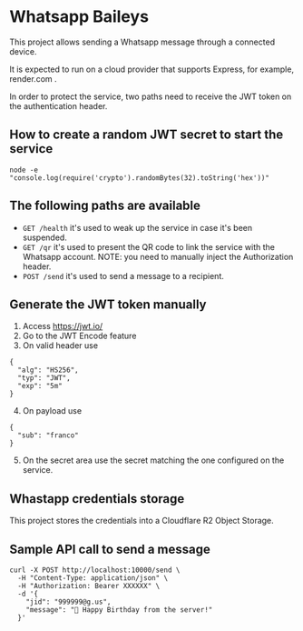 # Whatsapp Baileys

This project allows sending a Whatsapp message through a connected device.

It is expected to run on a cloud provider that supports Express, for example, render.com .

In order to protect the service, two paths need to receive the JWT token on the authentication header.

## How to create a random JWT secret to start the service

`node -e "console.log(require('crypto').randomBytes(32).toString('hex'))"`

## The following paths are available
- `GET /health` it's used to weak up the service in case it's been suspended.
- `GET /qr` it's used to present the QR code to link the service with the Whatsapp account. NOTE: you need to manually inject the Authorization header.
- `POST /send` it's used to send a message to a recipient.

## Generate the JWT token manually
1. Access https://jwt.io/
2. Go to the JWT Encode feature
3. On valid header use
```
{
  "alg": "HS256",
  "typ": "JWT",
  "exp": "5m"
}
```
4. On payload use
```
{
  "sub": "franco"
}
```
5. On the secret area use the secret matching the one configured on the service.

## Whastapp credentials storage
This project stores the credentials into a Cloudflare R2 Object Storage.

## Sample API call to send a message
```
curl -X POST http://localhost:10000/send \
  -H "Content-Type: application/json" \
  -H "Authorization: Bearer XXXXXX" \
  -d '{
    "jid": "999999@g.us",
    "message": "🎉 Happy Birthday from the server!"
  }'
```
